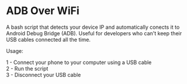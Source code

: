 # ADB Over WiFi
A bash script that detects your device IP and automatically conects it to Android Debug Bridge (ADB). Useful for developers who can't keep their USB cables connected all the time.

Usage:

1 - Connect your phone to your computer using a USB cable  
2 - Run the script  
3 - Disconnect your USB cable  
